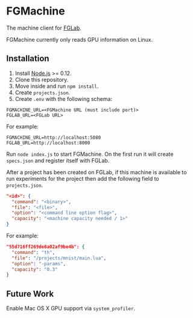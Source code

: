 # FGMachine

The machine client for [FGLab](https://github.com/Kaixhin/FGLab).

FGMachine currently only reads GPU information on Linux.

## Installation

1. Install [Node.js](https://nodejs.org/) >= 0.12.
1. Clone this repository.
1. Move inside and run `npm install`.
1. Create `projects.json`.
1. Create `.env` with the following schema:

```
FGMACHINE_URL=<FGMachine URL (must include port)>
FGLAB_URL=<FGLab URL>
```

For example:

```
FGMACHINE_URL=http://localhost:5080
FGLAB_URL=http://localhost:8000
```

Run `node index.js` to start FGMachine. On the first run it will create `specs.json` and register itself with FGLab.

After a project has been created on FGLab, if this machine is available to run experiments for the project then add the following field to `projects.json`.

```json
"<id>": {
  "command": "<binary>",
  "file": "<file>",
  "option": "<command line option flag>",
  "capacity": "<machine capacity needed / 1>"
}
```

For example:

```json
"55d716ff269de6a02af9be4b": {
  "command": "th",
  "file": "/projects/mnist/main.lua",
  "option": "-params",
  "capacity": "0.3"
}
```

## Future Work

Enable Mac OS X GPU support via `system_profiler`.
